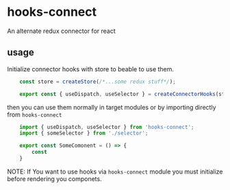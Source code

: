 # hooks-connect
An alternate redux connector for react

## usage
Initialize connector hooks with store to beable to use them.
```js
    const store = createStore(/*...some redux stuff*/);

    export const { useDispatch, useSelector } = createConnectorHooks(store);
```
then you can use them normally in target modules or by importing directly from `hooks-connect`

```js
    import { useDispatch, useSelector } from 'hooks-connect';
    import { someSelector } from './selector';

    export const SomeComonent = () => {
        const
    }
```



NOTE: If You want to use hooks via `hooks-connect` module you must initialize before rendering you componets.
